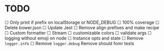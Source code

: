# TODO
 ☐ Only print if prefix on localStorage or NODE_DEBUG
 ☐ 100% coverage
 ☐ Delete bower.json
 ☐ Update Jest
 ☐ Remove align prefixes and make recipe
 ☐ Custom formatter
 ☐ Stream
 ☐ customizable colors
 ☐ validate args
 ☐ logging without emoji on node
 ☐ Instance opts and state
 ☐ Remove `logger.info`
 ☐ Remove `logger.debug`
Remove should fomr tests
